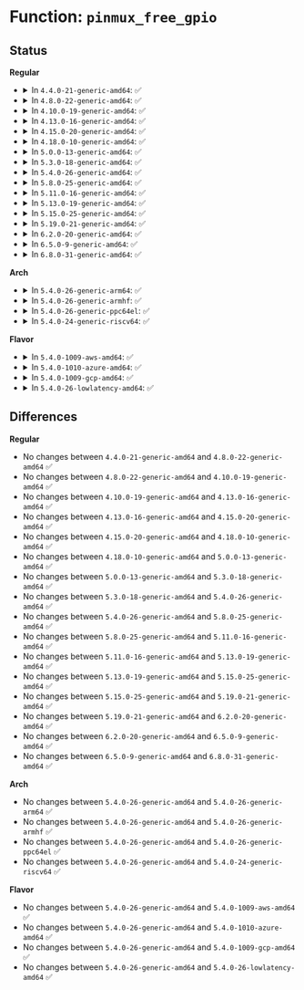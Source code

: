 # Function: <code>pinmux_free_gpio</code>

## Status
<b>Regular</b>
<ul>
<li>
<details>
<summary>In <code>4.4.0-21-generic-amd64</code>: ✅</summary>

```c
void pinmux_free_gpio(struct pinctrl_dev * pctldev, unsigned int pin, struct pinctrl_gpio_range * range)
```

```json
{
  "name": "pinmux_free_gpio",
  "collision_type": "Unique Global",
  "inline_type": "No",
  "funcs": [
    {
      "addr": 18446744071583170896,
      "name": "pinmux_free_gpio",
      "external": true,
      "loc": "drivers/pinctrl/pinmux.c:274",
      "file": "drivers/pinctrl/pinmux.c",
      "inline": "seen, unknown",
      "caller_inline": [],
      "caller_func": [
        "drivers/pinctrl/core.c:pinctrl_free_gpio"
      ]
    }
  ],
  "symbols": [
    {
      "addr": 18446744071583170896,
      "name": "pinmux_free_gpio",
      "section": ".text",
      "bind": "STB_GLOBAL",
      "size": 24
    }
  ]
}
```
</details>
</li>
<li>
<details>
<summary>In <code>4.8.0-22-generic-amd64</code>: ✅</summary>

```c
void pinmux_free_gpio(struct pinctrl_dev * pctldev, unsigned int pin, struct pinctrl_gpio_range * range)
```

```json
{
  "name": "pinmux_free_gpio",
  "collision_type": "Unique Global",
  "inline_type": "No",
  "funcs": [
    {
      "addr": 18446744071583467616,
      "name": "pinmux_free_gpio",
      "external": true,
      "loc": "drivers/pinctrl/pinmux.c:274",
      "file": "drivers/pinctrl/pinmux.c",
      "inline": "seen, unknown",
      "caller_inline": [],
      "caller_func": [
        "drivers/pinctrl/core.c:pinctrl_free_gpio"
      ]
    }
  ],
  "symbols": [
    {
      "addr": 18446744071583467616,
      "name": "pinmux_free_gpio",
      "section": ".text",
      "bind": "STB_GLOBAL",
      "size": 24
    }
  ]
}
```
</details>
</li>
<li>
<details>
<summary>In <code>4.10.0-19-generic-amd64</code>: ✅</summary>

```c
void pinmux_free_gpio(struct pinctrl_dev * pctldev, unsigned int pin, struct pinctrl_gpio_range * range)
```

```json
{
  "name": "pinmux_free_gpio",
  "collision_type": "Unique Global",
  "inline_type": "No",
  "funcs": [
    {
      "addr": 18446744071583595328,
      "name": "pinmux_free_gpio",
      "external": true,
      "loc": "drivers/pinctrl/pinmux.c:274",
      "file": "drivers/pinctrl/pinmux.c",
      "inline": "seen, unknown",
      "caller_inline": [],
      "caller_func": [
        "drivers/pinctrl/core.c:pinctrl_free_gpio"
      ]
    }
  ],
  "symbols": [
    {
      "addr": 18446744071583595328,
      "name": "pinmux_free_gpio",
      "section": ".text",
      "bind": "STB_GLOBAL",
      "size": 24
    }
  ]
}
```
</details>
</li>
<li>
<details>
<summary>In <code>4.13.0-16-generic-amd64</code>: ✅</summary>

```c
void pinmux_free_gpio(struct pinctrl_dev * pctldev, unsigned int pin, struct pinctrl_gpio_range * range)
```

```json
{
  "name": "pinmux_free_gpio",
  "collision_type": "Unique Global",
  "inline_type": "No",
  "funcs": [
    {
      "addr": 18446744071583634416,
      "name": "pinmux_free_gpio",
      "external": true,
      "loc": "drivers/pinctrl/pinmux.c:261",
      "file": "drivers/pinctrl/pinmux.c",
      "inline": "seen, unknown",
      "caller_inline": [],
      "caller_func": [
        "drivers/pinctrl/core.c:pinctrl_free_gpio"
      ]
    }
  ],
  "symbols": [
    {
      "addr": 18446744071583634416,
      "name": "pinmux_free_gpio",
      "section": ".text",
      "bind": "STB_GLOBAL",
      "size": 24
    }
  ]
}
```
</details>
</li>
<li>
<details>
<summary>In <code>4.15.0-20-generic-amd64</code>: ✅</summary>

```c
void pinmux_free_gpio(struct pinctrl_dev * pctldev, unsigned int pin, struct pinctrl_gpio_range * range)
```

```json
{
  "name": "pinmux_free_gpio",
  "collision_type": "Unique Global",
  "inline_type": "No",
  "funcs": [
    {
      "addr": 18446744071583880736,
      "name": "pinmux_free_gpio",
      "external": true,
      "loc": "drivers/pinctrl/pinmux.c:261",
      "file": "drivers/pinctrl/pinmux.c",
      "inline": "seen, unknown",
      "caller_inline": [],
      "caller_func": [
        "drivers/pinctrl/core.c:pinctrl_gpio_free"
      ]
    }
  ],
  "symbols": [
    {
      "addr": 18446744071583880736,
      "name": "pinmux_free_gpio",
      "section": ".text",
      "bind": "STB_GLOBAL",
      "size": 24
    }
  ]
}
```
</details>
</li>
<li>
<details>
<summary>In <code>4.18.0-10-generic-amd64</code>: ✅</summary>

```c
void pinmux_free_gpio(struct pinctrl_dev * pctldev, unsigned int pin, struct pinctrl_gpio_range * range)
```

```json
{
  "name": "pinmux_free_gpio",
  "collision_type": "Unique Global",
  "inline_type": "No",
  "funcs": [
    {
      "addr": 18446744071584081424,
      "name": "pinmux_free_gpio",
      "external": true,
      "loc": "drivers/pinctrl/pinmux.c:261",
      "file": "drivers/pinctrl/pinmux.c",
      "inline": "seen, unknown",
      "caller_inline": [],
      "caller_func": [
        "drivers/pinctrl/core.c:pinctrl_gpio_free"
      ]
    }
  ],
  "symbols": [
    {
      "addr": 18446744071584081424,
      "name": "pinmux_free_gpio",
      "section": ".text",
      "bind": "STB_GLOBAL",
      "size": 24
    }
  ]
}
```
</details>
</li>
<li>
<details>
<summary>In <code>5.0.0-13-generic-amd64</code>: ✅</summary>

```c
void pinmux_free_gpio(struct pinctrl_dev * pctldev, unsigned int pin, struct pinctrl_gpio_range * range)
```

```json
{
  "name": "pinmux_free_gpio",
  "collision_type": "Unique Global",
  "inline_type": "No",
  "funcs": [
    {
      "addr": 18446744071584166016,
      "name": "pinmux_free_gpio",
      "external": true,
      "loc": "drivers/pinctrl/pinmux.c:260",
      "file": "drivers/pinctrl/pinmux.c",
      "inline": "seen, unknown",
      "caller_inline": [],
      "caller_func": [
        "drivers/pinctrl/core.c:pinctrl_gpio_free"
      ]
    }
  ],
  "symbols": [
    {
      "addr": 18446744071584166016,
      "name": "pinmux_free_gpio",
      "section": ".text",
      "bind": "STB_GLOBAL",
      "size": 24
    }
  ]
}
```
</details>
</li>
<li>
<details>
<summary>In <code>5.3.0-18-generic-amd64</code>: ✅</summary>

```c
void pinmux_free_gpio(struct pinctrl_dev * pctldev, unsigned int pin, struct pinctrl_gpio_range * range)
```

```json
{
  "name": "pinmux_free_gpio",
  "collision_type": "Unique Global",
  "inline_type": "No",
  "funcs": [
    {
      "addr": 18446744071584356032,
      "name": "pinmux_free_gpio",
      "external": true,
      "loc": "drivers/pinctrl/pinmux.c:259",
      "file": "drivers/pinctrl/pinmux.c",
      "inline": "seen, unknown",
      "caller_inline": [],
      "caller_func": [
        "drivers/pinctrl/core.c:pinctrl_gpio_free"
      ]
    }
  ],
  "symbols": [
    {
      "addr": 18446744071584356032,
      "name": "pinmux_free_gpio",
      "section": ".text",
      "bind": "STB_GLOBAL",
      "size": 24
    }
  ]
}
```
</details>
</li>
<li>
<details>
<summary>In <code>5.4.0-26-generic-amd64</code>: ✅</summary>

```c
void pinmux_free_gpio(struct pinctrl_dev * pctldev, unsigned int pin, struct pinctrl_gpio_range * range)
```

```json
{
  "name": "pinmux_free_gpio",
  "collision_type": "Unique Global",
  "inline_type": "No",
  "funcs": [
    {
      "addr": 18446744071584490848,
      "name": "pinmux_free_gpio",
      "external": true,
      "loc": "drivers/pinctrl/pinmux.c:283",
      "file": "drivers/pinctrl/pinmux.c",
      "inline": "seen, unknown",
      "caller_inline": [],
      "caller_func": [
        "drivers/pinctrl/core.c:pinctrl_gpio_free"
      ]
    }
  ],
  "symbols": [
    {
      "addr": 18446744071584490848,
      "name": "pinmux_free_gpio",
      "section": ".text",
      "bind": "STB_GLOBAL",
      "size": 24
    }
  ]
}
```
</details>
</li>
<li>
<details>
<summary>In <code>5.8.0-25-generic-amd64</code>: ✅</summary>

```c
void pinmux_free_gpio(struct pinctrl_dev * pctldev, unsigned int pin, struct pinctrl_gpio_range * range)
```

```json
{
  "name": "pinmux_free_gpio",
  "collision_type": "Unique Global",
  "inline_type": "No",
  "funcs": [
    {
      "addr": 18446744071585155904,
      "name": "pinmux_free_gpio",
      "external": true,
      "loc": "drivers/pinctrl/pinmux.c:283",
      "file": "drivers/pinctrl/pinmux.c",
      "inline": "seen, unknown",
      "caller_inline": [],
      "caller_func": [
        "drivers/pinctrl/core.c:pinctrl_gpio_free"
      ]
    }
  ],
  "symbols": [
    {
      "addr": 18446744071585155904,
      "name": "pinmux_free_gpio",
      "section": ".text",
      "bind": "STB_GLOBAL",
      "size": 24
    }
  ]
}
```
</details>
</li>
<li>
<details>
<summary>In <code>5.11.0-16-generic-amd64</code>: ✅</summary>

```c
void pinmux_free_gpio(struct pinctrl_dev * pctldev, unsigned int pin, struct pinctrl_gpio_range * range)
```

```json
{
  "name": "pinmux_free_gpio",
  "collision_type": "Unique Global",
  "inline_type": "No",
  "funcs": [
    {
      "addr": 18446744071585306272,
      "name": "pinmux_free_gpio",
      "external": true,
      "loc": "drivers/pinctrl/pinmux.c:286",
      "file": "drivers/pinctrl/pinmux.c",
      "inline": "seen, unknown",
      "caller_inline": [],
      "caller_func": [
        "drivers/pinctrl/core.c:pinctrl_gpio_free"
      ]
    }
  ],
  "symbols": [
    {
      "addr": 18446744071585306272,
      "name": "pinmux_free_gpio",
      "section": ".text",
      "bind": "STB_GLOBAL",
      "size": 24
    }
  ]
}
```
</details>
</li>
<li>
<details>
<summary>In <code>5.13.0-19-generic-amd64</code>: ✅</summary>

```c
void pinmux_free_gpio(struct pinctrl_dev * pctldev, unsigned int pin, struct pinctrl_gpio_range * range)
```

```json
{
  "name": "pinmux_free_gpio",
  "collision_type": "Unique Global",
  "inline_type": "No",
  "funcs": [
    {
      "addr": 18446744071585190880,
      "name": "pinmux_free_gpio",
      "external": true,
      "loc": "drivers/pinctrl/pinmux.c:287",
      "file": "drivers/pinctrl/pinmux.c",
      "inline": "seen, unknown",
      "caller_inline": [],
      "caller_func": [
        "drivers/pinctrl/core.c:pinctrl_gpio_free"
      ]
    }
  ],
  "symbols": [
    {
      "addr": 18446744071585190880,
      "name": "pinmux_free_gpio",
      "section": ".text",
      "bind": "STB_GLOBAL",
      "size": 24
    }
  ]
}
```
</details>
</li>
<li>
<details>
<summary>In <code>5.15.0-25-generic-amd64</code>: ✅</summary>

```c
void pinmux_free_gpio(struct pinctrl_dev * pctldev, unsigned int pin, struct pinctrl_gpio_range * range)
```

```json
{
  "name": "pinmux_free_gpio",
  "collision_type": "Unique Global",
  "inline_type": "No",
  "funcs": [
    {
      "addr": 18446744071585644880,
      "name": "pinmux_free_gpio",
      "external": true,
      "loc": "drivers/pinctrl/pinmux.c:287",
      "file": "drivers/pinctrl/pinmux.c",
      "inline": "seen, unknown",
      "caller_inline": [],
      "caller_func": [
        "drivers/pinctrl/core.c:pinctrl_gpio_free"
      ]
    }
  ],
  "symbols": [
    {
      "addr": 18446744071585644880,
      "name": "pinmux_free_gpio",
      "section": ".text",
      "bind": "STB_GLOBAL",
      "size": 24
    }
  ]
}
```
</details>
</li>
<li>
<details>
<summary>In <code>5.19.0-21-generic-amd64</code>: ✅</summary>

```c
void pinmux_free_gpio(struct pinctrl_dev * pctldev, unsigned int pin, struct pinctrl_gpio_range * range)
```

```json
{
  "name": "pinmux_free_gpio",
  "collision_type": "Unique Global",
  "inline_type": "No",
  "funcs": [
    {
      "addr": 18446744071586806160,
      "name": "pinmux_free_gpio",
      "external": true,
      "loc": "drivers/pinctrl/pinmux.c:287",
      "file": "drivers/pinctrl/pinmux.c",
      "inline": "seen, unknown",
      "caller_inline": [],
      "caller_func": [
        "drivers/pinctrl/core.c:pinctrl_gpio_free"
      ]
    }
  ],
  "symbols": [
    {
      "addr": 18446744071586806160,
      "name": "pinmux_free_gpio",
      "section": ".text",
      "bind": "STB_GLOBAL",
      "size": 36
    }
  ]
}
```
</details>
</li>
<li>
<details>
<summary>In <code>6.2.0-20-generic-amd64</code>: ✅</summary>

```c
void pinmux_free_gpio(struct pinctrl_dev * pctldev, unsigned int pin, struct pinctrl_gpio_range * range)
```

```json
{
  "name": "pinmux_free_gpio",
  "collision_type": "Unique Global",
  "inline_type": "No",
  "funcs": [
    {
      "addr": 18446744071587943760,
      "name": "pinmux_free_gpio",
      "external": true,
      "loc": "drivers/pinctrl/pinmux.c:290",
      "file": "drivers/pinctrl/pinmux.c",
      "inline": "seen, unknown",
      "caller_inline": [],
      "caller_func": [
        "drivers/pinctrl/core.c:pinctrl_gpio_free"
      ]
    }
  ],
  "symbols": [
    {
      "addr": 18446744071587943760,
      "name": "pinmux_free_gpio",
      "section": ".text",
      "bind": "STB_GLOBAL",
      "size": 36
    }
  ]
}
```
</details>
</li>
<li>
<details>
<summary>In <code>6.5.0-9-generic-amd64</code>: ✅</summary>

```c
void pinmux_free_gpio(struct pinctrl_dev * pctldev, unsigned int pin, struct pinctrl_gpio_range * range)
```

```json
{
  "name": "pinmux_free_gpio",
  "collision_type": "Unique Global",
  "inline_type": "No",
  "funcs": [
    {
      "addr": 18446744071588218000,
      "name": "pinmux_free_gpio",
      "external": true,
      "loc": "drivers/pinctrl/pinmux.c:290",
      "file": "drivers/pinctrl/pinmux.c",
      "inline": "seen, unknown",
      "caller_inline": [],
      "caller_func": [
        "drivers/pinctrl/core.c:pinctrl_gpio_free"
      ]
    }
  ],
  "symbols": [
    {
      "addr": 18446744071588218000,
      "name": "pinmux_free_gpio",
      "section": ".text",
      "bind": "STB_GLOBAL",
      "size": 36
    }
  ]
}
```
</details>
</li>
<li>
<details>
<summary>In <code>6.8.0-31-generic-amd64</code>: ✅</summary>

```c
void pinmux_free_gpio(struct pinctrl_dev * pctldev, unsigned int pin, struct pinctrl_gpio_range * range)
```

```json
{
  "name": "pinmux_free_gpio",
  "collision_type": "Unique Global",
  "inline_type": "No",
  "funcs": [
    {
      "addr": 18446744071588510784,
      "name": "pinmux_free_gpio",
      "external": true,
      "loc": "drivers/pinctrl/pinmux.c:288",
      "file": "drivers/pinctrl/pinmux.c",
      "inline": "seen, unknown",
      "caller_inline": [],
      "caller_func": [
        "drivers/pinctrl/core.c:pinctrl_gpio_free"
      ]
    }
  ],
  "symbols": [
    {
      "addr": 18446744071588510784,
      "name": "pinmux_free_gpio",
      "section": ".text",
      "bind": "STB_GLOBAL",
      "size": 36
    }
  ]
}
```
</details>
</li>
</ul>
<b>Arch</b>
<ul>
<li>
<details>
<summary>In <code>5.4.0-26-generic-arm64</code>: ✅</summary>

```c
void pinmux_free_gpio(struct pinctrl_dev * pctldev, unsigned int pin, struct pinctrl_gpio_range * range)
```

```json
{
  "name": "pinmux_free_gpio",
  "collision_type": "Unique Global",
  "inline_type": "No",
  "funcs": [
    {
      "addr": 18446603336496510568,
      "name": "pinmux_free_gpio",
      "external": true,
      "loc": "drivers/pinctrl/pinmux.c:283",
      "file": "drivers/pinctrl/pinmux.c",
      "inline": "seen, unknown",
      "caller_inline": [],
      "caller_func": [
        "drivers/pinctrl/core.c:pinctrl_gpio_free"
      ]
    }
  ],
  "symbols": [
    {
      "addr": 18446603336496510568,
      "name": "pinmux_free_gpio",
      "section": ".text",
      "bind": "STB_GLOBAL",
      "size": 72
    }
  ]
}
```
</details>
</li>
<li>
<details>
<summary>In <code>5.4.0-26-generic-armhf</code>: ✅</summary>

```c
void pinmux_free_gpio(struct pinctrl_dev * pctldev, unsigned int pin, struct pinctrl_gpio_range * range)
```

```json
{
  "name": "pinmux_free_gpio",
  "collision_type": "Unique Global",
  "inline_type": "No",
  "funcs": [
    {
      "addr": 3229815948,
      "name": "pinmux_free_gpio",
      "external": true,
      "loc": "drivers/pinctrl/pinmux.c:283",
      "file": "drivers/pinctrl/pinmux.c",
      "inline": "seen, unknown",
      "caller_inline": [],
      "caller_func": [
        "drivers/pinctrl/core.c:pinctrl_gpio_free"
      ]
    }
  ],
  "symbols": [
    {
      "addr": 3229815948,
      "name": "pinmux_free_gpio",
      "section": ".text",
      "bind": "STB_GLOBAL",
      "size": 32
    }
  ]
}
```
</details>
</li>
<li>
<details>
<summary>In <code>5.4.0-26-generic-ppc64el</code>: ✅</summary>

```c
void pinmux_free_gpio(struct pinctrl_dev * pctldev, unsigned int pin, struct pinctrl_gpio_range * range)
```

```json
{
  "name": "pinmux_free_gpio",
  "collision_type": "Unique Global",
  "inline_type": "No",
  "funcs": [
    {
      "addr": 13835058055290727328,
      "name": "pinmux_free_gpio",
      "external": true,
      "loc": "drivers/pinctrl/pinmux.c:283",
      "file": "drivers/pinctrl/pinmux.c",
      "inline": "seen, unknown",
      "caller_inline": [],
      "caller_func": [
        "drivers/pinctrl/core.c:pinctrl_gpio_free"
      ]
    }
  ],
  "symbols": [
    {
      "addr": 13835058055290727328,
      "name": "pinmux_free_gpio",
      "section": ".text",
      "bind": "STB_GLOBAL",
      "size": 60
    }
  ]
}
```
</details>
</li>
<li>
<details>
<summary>In <code>5.4.0-24-generic-riscv64</code>: ✅</summary>

```c
void pinmux_free_gpio(struct pinctrl_dev * pctldev, unsigned int pin, struct pinctrl_gpio_range * range)
```

```json
{
  "name": "pinmux_free_gpio",
  "collision_type": "Unique Global",
  "inline_type": "No",
  "funcs": [
    {
      "addr": 18446743936275428308,
      "name": "pinmux_free_gpio",
      "external": true,
      "loc": "drivers/pinctrl/pinmux.c:283",
      "file": "drivers/pinctrl/pinmux.c",
      "inline": "seen, unknown",
      "caller_inline": [],
      "caller_func": [
        "drivers/pinctrl/core.c:pinctrl_gpio_free"
      ]
    }
  ],
  "symbols": [
    {
      "addr": 18446743936275428308,
      "name": "pinmux_free_gpio",
      "section": ".text",
      "bind": "STB_GLOBAL",
      "size": 66
    }
  ]
}
```
</details>
</li>
</ul>
<b>Flavor</b>
<ul>
<li>
<details>
<summary>In <code>5.4.0-1009-aws-amd64</code>: ✅</summary>

```c
void pinmux_free_gpio(struct pinctrl_dev * pctldev, unsigned int pin, struct pinctrl_gpio_range * range)
```

```json
{
  "name": "pinmux_free_gpio",
  "collision_type": "Unique Global",
  "inline_type": "No",
  "funcs": [
    {
      "addr": 18446744071584459600,
      "name": "pinmux_free_gpio",
      "external": true,
      "loc": "drivers/pinctrl/pinmux.c:283",
      "file": "drivers/pinctrl/pinmux.c",
      "inline": "seen, unknown",
      "caller_inline": [],
      "caller_func": [
        "drivers/pinctrl/core.c:pinctrl_gpio_free"
      ]
    }
  ],
  "symbols": [
    {
      "addr": 18446744071584459600,
      "name": "pinmux_free_gpio",
      "section": ".text",
      "bind": "STB_GLOBAL",
      "size": 24
    }
  ]
}
```
</details>
</li>
<li>
<details>
<summary>In <code>5.4.0-1010-azure-amd64</code>: ✅</summary>

```c
void pinmux_free_gpio(struct pinctrl_dev * pctldev, unsigned int pin, struct pinctrl_gpio_range * range)
```

```json
{
  "name": "pinmux_free_gpio",
  "collision_type": "Unique Global",
  "inline_type": "No",
  "funcs": [
    {
      "addr": 18446744071584395280,
      "name": "pinmux_free_gpio",
      "external": true,
      "loc": "drivers/pinctrl/pinmux.c:283",
      "file": "drivers/pinctrl/pinmux.c",
      "inline": "seen, unknown",
      "caller_inline": [],
      "caller_func": [
        "drivers/pinctrl/core.c:pinctrl_gpio_free"
      ]
    }
  ],
  "symbols": [
    {
      "addr": 18446744071584395280,
      "name": "pinmux_free_gpio",
      "section": ".text",
      "bind": "STB_GLOBAL",
      "size": 24
    }
  ]
}
```
</details>
</li>
<li>
<details>
<summary>In <code>5.4.0-1009-gcp-amd64</code>: ✅</summary>

```c
void pinmux_free_gpio(struct pinctrl_dev * pctldev, unsigned int pin, struct pinctrl_gpio_range * range)
```

```json
{
  "name": "pinmux_free_gpio",
  "collision_type": "Unique Global",
  "inline_type": "No",
  "funcs": [
    {
      "addr": 18446744071584442512,
      "name": "pinmux_free_gpio",
      "external": true,
      "loc": "drivers/pinctrl/pinmux.c:283",
      "file": "drivers/pinctrl/pinmux.c",
      "inline": "seen, unknown",
      "caller_inline": [],
      "caller_func": [
        "drivers/pinctrl/core.c:pinctrl_gpio_free"
      ]
    }
  ],
  "symbols": [
    {
      "addr": 18446744071584442512,
      "name": "pinmux_free_gpio",
      "section": ".text",
      "bind": "STB_GLOBAL",
      "size": 24
    }
  ]
}
```
</details>
</li>
<li>
<details>
<summary>In <code>5.4.0-26-lowlatency-amd64</code>: ✅</summary>

```c
void pinmux_free_gpio(struct pinctrl_dev * pctldev, unsigned int pin, struct pinctrl_gpio_range * range)
```

```json
{
  "name": "pinmux_free_gpio",
  "collision_type": "Unique Global",
  "inline_type": "No",
  "funcs": [
    {
      "addr": 18446744071584548640,
      "name": "pinmux_free_gpio",
      "external": true,
      "loc": "drivers/pinctrl/pinmux.c:283",
      "file": "drivers/pinctrl/pinmux.c",
      "inline": "seen, unknown",
      "caller_inline": [],
      "caller_func": [
        "drivers/pinctrl/core.c:pinctrl_gpio_free"
      ]
    }
  ],
  "symbols": [
    {
      "addr": 18446744071584548640,
      "name": "pinmux_free_gpio",
      "section": ".text",
      "bind": "STB_GLOBAL",
      "size": 24
    }
  ]
}
```
</details>
</li>
</ul>

## Differences
<b>Regular</b>
<ul>
<li>
No changes between <code>4.4.0-21-generic-amd64</code> and <code>4.8.0-22-generic-amd64</code> ✅
</li>
<li>
No changes between <code>4.8.0-22-generic-amd64</code> and <code>4.10.0-19-generic-amd64</code> ✅
</li>
<li>
No changes between <code>4.10.0-19-generic-amd64</code> and <code>4.13.0-16-generic-amd64</code> ✅
</li>
<li>
No changes between <code>4.13.0-16-generic-amd64</code> and <code>4.15.0-20-generic-amd64</code> ✅
</li>
<li>
No changes between <code>4.15.0-20-generic-amd64</code> and <code>4.18.0-10-generic-amd64</code> ✅
</li>
<li>
No changes between <code>4.18.0-10-generic-amd64</code> and <code>5.0.0-13-generic-amd64</code> ✅
</li>
<li>
No changes between <code>5.0.0-13-generic-amd64</code> and <code>5.3.0-18-generic-amd64</code> ✅
</li>
<li>
No changes between <code>5.3.0-18-generic-amd64</code> and <code>5.4.0-26-generic-amd64</code> ✅
</li>
<li>
No changes between <code>5.4.0-26-generic-amd64</code> and <code>5.8.0-25-generic-amd64</code> ✅
</li>
<li>
No changes between <code>5.8.0-25-generic-amd64</code> and <code>5.11.0-16-generic-amd64</code> ✅
</li>
<li>
No changes between <code>5.11.0-16-generic-amd64</code> and <code>5.13.0-19-generic-amd64</code> ✅
</li>
<li>
No changes between <code>5.13.0-19-generic-amd64</code> and <code>5.15.0-25-generic-amd64</code> ✅
</li>
<li>
No changes between <code>5.15.0-25-generic-amd64</code> and <code>5.19.0-21-generic-amd64</code> ✅
</li>
<li>
No changes between <code>5.19.0-21-generic-amd64</code> and <code>6.2.0-20-generic-amd64</code> ✅
</li>
<li>
No changes between <code>6.2.0-20-generic-amd64</code> and <code>6.5.0-9-generic-amd64</code> ✅
</li>
<li>
No changes between <code>6.5.0-9-generic-amd64</code> and <code>6.8.0-31-generic-amd64</code> ✅
</li>
</ul>
<b>Arch</b>
<ul>
<li>
No changes between <code>5.4.0-26-generic-amd64</code> and <code>5.4.0-26-generic-arm64</code> ✅
</li>
<li>
No changes between <code>5.4.0-26-generic-amd64</code> and <code>5.4.0-26-generic-armhf</code> ✅
</li>
<li>
No changes between <code>5.4.0-26-generic-amd64</code> and <code>5.4.0-26-generic-ppc64el</code> ✅
</li>
<li>
No changes between <code>5.4.0-26-generic-amd64</code> and <code>5.4.0-24-generic-riscv64</code> ✅
</li>
</ul>
<b>Flavor</b>
<ul>
<li>
No changes between <code>5.4.0-26-generic-amd64</code> and <code>5.4.0-1009-aws-amd64</code> ✅
</li>
<li>
No changes between <code>5.4.0-26-generic-amd64</code> and <code>5.4.0-1010-azure-amd64</code> ✅
</li>
<li>
No changes between <code>5.4.0-26-generic-amd64</code> and <code>5.4.0-1009-gcp-amd64</code> ✅
</li>
<li>
No changes between <code>5.4.0-26-generic-amd64</code> and <code>5.4.0-26-lowlatency-amd64</code> ✅
</li>
</ul>
